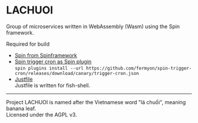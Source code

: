 # LACHUOI  
Group of microservices written in WebAssembly (Wasm) using the Spin framework.

Required for build
- [Spin from Spinframework](https://github.com/spinframework/spin)
- [Spin trigger cron as Spin plugin](https://github.com/spinframework/spin-trigger-cron)  
  `spin plugins install --url https://github.com/fermyon/spin-trigger-cron/releases/download/canary/trigger-cron.json`
- [Justfile](https://github.com/casey/just)  
  Justfile is written for fish-shell.

---
Project LACHUOI is named after the Vietnamese word "lá chuối", meaning banana leaf.  
Licensed under the AGPL v3.

